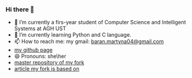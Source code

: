 ### Hi there 👋

- 🔭 I’m currently a firs-year student of Computer Science and Intelligent Systems at AGH UST
- 🌱 I’m currently learning Python and C language.
- 📫 How to reach me: my gmail: baran.martyna04@gmail.com
- [my github page](https://martynabaran.github.io/)
- 😄 Pronouns: she\her
- [master repository of my fork](https://github.com/MoonInTheRiver/NeuralSVB)
- [article my fork is based on](https://paperswithcode.com/paper/learning-the-beauty-in-songs-neural-singing)


